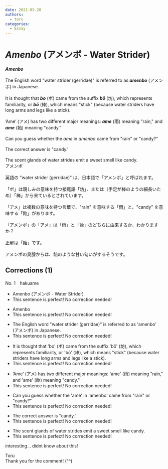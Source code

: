 ```yaml
---
date: 2021-05-28
authors:
  - toru
categories:
  - Essay
---
```


<h1 id="subject_show"><strong><em>Amenbo</strong></em> (アメンボ - Water Strider)</h1>
<div class="date" hidden>May 28, 2021 10:36</div>
<div id="post"><div id="body_show_ori">
<strong><em>Amenbo</strong></em><br/><br/>The English word "water strider (gerridae)" is referred to as <strong><em>amenbo</em></strong> (アメンボ) in Japanese.<br/><br/>It is thought that <strong><em>bo</em></strong> (ボ) came from the suffix <strong><em>bō</em></strong> (坊), which represents familiarity, or <strong><em>bō</em></strong> (棒), which means "stick" (because water striders have long arms and legs like a stick).<br/><br/>’Ame’ (アメ) has two different major meanings: <strong><em>ame</em></strong> (雨) meaning "rain," and <strong><em>ame</em></strong> (飴) meaning "candy."<br/><br/>Can you guess whether the <em>ame</em> in <em>amenbo</em> came from "rain" or "candy?"<br/><br/>The correct answer is "candy.'<br/><br/>The scent glands of water strides emit a sweet smell like candy.
</div></div>

<!-- more -->

<div id="post_ja"><div id="body_show_mo">
アメンボ<br/><br/>英語の "water strider (gerridae)" は、日本語で「アメンボ」と呼ばれます。<br/><br/>「ボ」は親しみの意味を持つ接尾語「坊」、または（手足が棒のようの細長いため）「棒」から来ているとされています。<br/><br/>「アメ」は複数の意味を持つ言葉で、"rain" を意味する「雨」と、"candy" を意味する「飴」があります。<br/><br/>「アメンボ」の「アメ」は「雨」と「飴」のどちらに由来するか、わかりますか？<br/><br/>正解は「飴」です。<br/><br/>アメンボの臭腺からは、飴のような甘い匂いがするそうです。
</div></div>

## Corrections (1)
<div id="block"><div class="first_name"> No. 1　<span class="just_name">hakuame</span></div><div id="block2">
<ul class="correction_field">
<li class="incorrect">Amenbo (アメンボ - Water Strider)</li>
<li class="corrected perfect">This sentence is perfect! No correction needed!</li>
</ul>
<ul class="correction_field">
<li class="incorrect">Amenbo</li>
<li class="corrected perfect">This sentence is perfect! No correction needed!</li>
</ul>
<ul class="correction_field">
<li class="incorrect">The English word "water strider (gerridae)" is referred to as 'amenbo' (アメンボ) in Japanese.</li>
<li class="corrected perfect">This sentence is perfect! No correction needed!</li>
</ul>
<ul class="correction_field">
<li class="incorrect">It is thought that 'bo' (ボ) came from the suffix 'bō' (坊), which represents familiarity, or 'bō' (棒), which means "stick" (because water striders have long arms and legs like a stick).</li>
<li class="corrected perfect">This sentence is perfect! No correction needed!</li>
</ul>
<ul class="correction_field">
<li class="incorrect">’Ame’ (アメ) has two different major meanings: 'ame' (雨) meaning "rain," and 'ame' (飴) meaning "candy."</li>
<li class="corrected perfect">This sentence is perfect! No correction needed!</li>
</ul>
<ul class="correction_field">
<li class="incorrect">Can you guess whether the 'ame' in 'amenbo' came from "rain" or "candy?"</li>
<li class="corrected perfect">This sentence is perfect! No correction needed!</li>
</ul>
<ul class="correction_field">
<li class="incorrect">The correct answer is "candy.'</li>
<li class="corrected perfect">This sentence is perfect! No correction needed!</li>
</ul>
<ul class="correction_field">
<li class="incorrect">The scent glands of water strides emit a sweet smell like candy.</li>
<li class="corrected perfect">This sentence is perfect! No correction needed!</li>
</ul>
<p class="comment_small">
 interesting... didnt know about this!
</p>

</div><div class="name"><span class="just_name">Toru</span><br>
Thank you for the comment! (^^)
</div>
</div>
